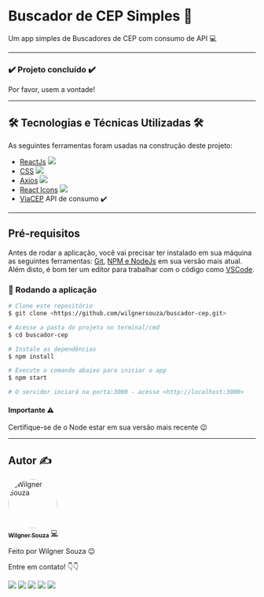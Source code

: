 # Buscador de CEP Simples 🔎 
Um app simples de Buscadores de CEP com consumo de API 💻

---

### :heavy_check_mark: Projeto concluído :heavy_check_mark:

<p> Por favor, usem a vontade! <p>

---

## 🛠 Tecnologias e Técnicas Utilizadas 🛠

As seguintes ferramentas foram usadas na construção deste projeto:

- [ReactJs](https://pt-br.reactjs.org/docs/getting-started.html) ![](https://img.shields.io/badge/--0D0D0D.svg?style=flat&logoColor=61dafb&logo=react)
- [CSS](https://www.w3schools.com/cssref/) ![](https://img.shields.io/badge/--FAFAFF.svg?style=flat&logoColor=1572b6&logo=css3)
- [Axios](https://axios-http.com/docs/intro) ![](https://img.shields.io/badge/--0D0D0D.svg?style=flat&logoColor=61dafb&logo=react)
- [React Icons](https://react-icons.github.io/react-icons/) ![](https://img.shields.io/badge/--0D0D0D.svg?style=flat&logoColor=61dafb&logo=react)
- [ViaCEP](https://viacep.com.br/)  API de consumo :heavy_check_mark:

---

## Pré-requisitos

Antes de rodar a aplicação, você vai precisar ter instalado em sua máquina as seguintes ferramentas:
[Git](https://git-scm.com), [NPM e NodeJs](https://nodejs.org/en/) em sua versão mais atual. 
Além disto, é bom ter um editor para trabalhar com o código como [VSCode](https://code.visualstudio.com/).

### 🎲 Rodando a aplicação

```bash
# Clone este repositório
$ git clone <https://github.com/wilgnersouza/buscador-cep.git>

# Acesse a pasta do projeto no terminal/cmd
$ cd buscador-cep

# Instale as dependências
$ npm install

# Execute o comando abaixo para iniciar o app
$ npm start

# O servidor inciará na porta:3000 - acesse <http://localhost:3000>
```
#### Importante ⚠️
Certifique-se de o Node estar em sua versão mais recente 😉

---

## Autor ✍

<a href="https://www.linkedin.com/in/wilgner-souza-stw97/">
 <img style="border-radius: 50%;" src="https://avatars.githubusercontent.com/wilgnersouza" width="100px;" alt="Wilgner Souza"/>
 <br />
 <sub><b>Wilgner Souza</b></sub></a> <a href="https://www.linkedin.com/in/wilgner-souza-stw97/" title="Linkedin Wilgner">💻</a>

Feito por Wilgner Souza 😉 </br>

Entre em contato! 👇👇 </br>

<div>
  <a href="https://www.facebook.com/wilgner.souza.stw" target="_blank"><img src="https://img.shields.io/badge/Facebook-1877F2?style=for-the-badge&logo=facebook&logoColor=white" target="_blank"></a>
  <a href="https://www.instagram.com/showtimewill97/" target="_blank"><img src="https://img.shields.io/badge/-Instagram-b80750?style=for-the-badge&logo=instagram&logoColor=white" target="_blank"></a>
  <a href = "mailto:wilgner.showtime@gmail.com"><img src="https://img.shields.io/badge/-Gmail-e83f25?style=for-the-badge&logo=gmail&logoColor=white" target="_blank"></a>
  <a href="https://www.linkedin.com/in/wilgner-souza-stw97/" target="_blank"><img src="https://img.shields.io/badge/-LinkedIn-0a66c2?style=for-the-badge&logo=linkedin&logoColor=white" target="_blank"></a> 
    <a href="https://api.whatsapp.com/send?phone=5592992806495" target="_blank"><img src="https://img.shields.io/badge/WhatsApp-0aad47?style=for-the-badge&logo=whatsapp&logoColor=white" target="_blank"></a> 
</div>